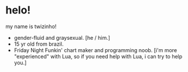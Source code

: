 # helo!
my name is twizinho!

- gender-fluid and graysexual. [he / him.]
- 15 yr old from brazil.
- Friday Night Funkin' chart maker and programming noob. [i'm more "experienced" with Lua, so if you need help with Lua, i can try to help you.]